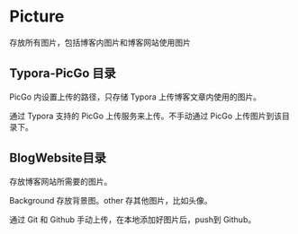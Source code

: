 # Picture

存放所有图片，包括博客内图片和博客网站使用图片

## Typora-PicGo 目录

PicGo 内设置上传的路径，只存储 Typora 上传博客文章内使用的图片。

通过 Typora 支持的 PicGo 上传服务来上传。不手动通过 PicGo 上传图片到该目录下。

## BlogWebsite目录

存放博客网站所需要的图片。

Background 存放背景图。other 存其他图片，比如头像。

通过 Git 和 Github 手动上传，在本地添加好图片后，push到 Github。
